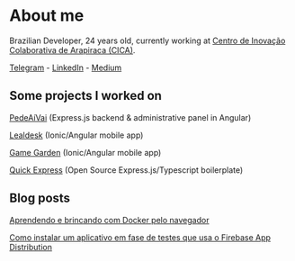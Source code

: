 # About me

Brazilian Developer, 24 years old, currently working at [Centro de Inovação Colaborativa de Arapiraca (CICA)](https://cica.arapiraca.ufal.br).

[Telegram](https://t.me/josecfreittas) - [LinkedIn](https://www.linkedin.com/in/josecfreittas) - [Medium](https://medium.com/@josecfreittas)

## Some projects I worked on

[PedeAíVai](https://pedeaivai.com.br) (Express.js backend & administrative panel in Angular)

[Lealdesk](https://play.google.com/store/apps/details?id=com.lealdesk.demo) (Ionic/Angular mobile app)

[Game Garden](http://scriptaria.com/projetos/game-garden/) (Ionic/Angular mobile app)

[Quick Express](https://github.com/scriptaria/quick-express) (Open Source Express.js/Typescript boilerplate)

## Blog posts

[Aprendendo e brincando com Docker pelo navegador](https://medium.com/@josecfreittas/aprendendo-e-brincando-com-docker-pelo-navegador-61d15e1832b6)

[Como instalar um aplicativo em fase de testes que usa o Firebase App Distribution](https://medium.com/@josecfreittas/fazendo-o-cadastro-efetuando-o-download-e-instalando-um-app-android-via-firebase-app-distribution-9e70caff1843)
